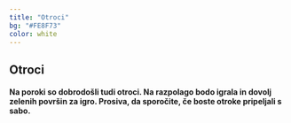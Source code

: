 ```yaml
---
title: "Otroci"
bg: "#FE8F73"
color: white
---
```


## Otroci

#### Na poroki so dobrodošli tudi otroci. Na razpolago bodo igrala in dovolj zelenih površin za igro. Prosiva, da sporočite, če boste otroke pripeljali s sabo.

